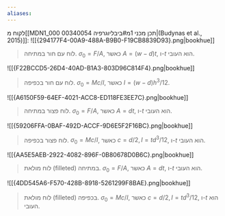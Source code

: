 ```yaml
---
aliases:
---
```

לקוח מ[[MDN1_000 00340054 תכן מכני 1מ#ביבליוגרפיה|(Budynas et al., 2015)]]:
![[{294177F4-00A9-488A-B9B0-F19CB8839D93}.png|bookhue]]
>לוח עם חור במתיחה. ${\sigma}_{0}=F/A$, כאשר $A=(w-d)t$, ו-$t$ הוא העובי.

![[{F22BCCD5-26D4-40AD-B1A3-803D96C814F4}.png|bookhue]]
>לוח עם חור בכפיפה. ${\sigma}_{0}=Mc/I$, כאשר $I=(w-d)h^{3}/12$.

![[{A6150F59-64EF-4021-ACC8-ED118FE3EE7C}.png|bookhue]]
>לוח פצור במתיחה. ${\sigma}_{0}=F/A$, כאשר $A=dt$, ו-$t$ הוא העובי.

![[{59206FFA-0BAF-492D-ACCF-9D6E5F2F16BC}.png|bookhue]]
>לוח פצור בכפיפה. ${\sigma}_{0}=Mc/I$, כאשר $c=d/2,\,I=td^{3}/12$, ו-$t$ הוא העובי.

![[{AA5E5AEB-2922-4082-896F-0B80678D0B6C}.png|bookhue]]
>לוח מולאת (filleted) במתיחה. ${\sigma}_{0}=F/A$, כאשר $A=dt$, ו-$t$ הוא העובי.

![[{4DD545A6-F570-428B-8918-5261299F8BAE}.png|bookhue]]
>לוח מולאת (filleted) בכפיפה. ${\sigma}_{0}=Mc/I$, כאשר $c=d/2,\,I=td^{3}/12$, ו-$t$ הוא העובי.
